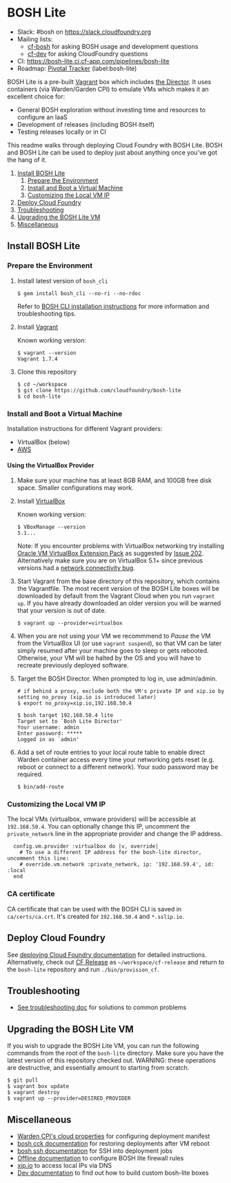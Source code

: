 # BOSH Lite

* Slack: #bosh on <https://slack.cloudfoundry.org>
* Mailing lists:
  - [cf-bosh](https://lists.cloudfoundry.org/pipermail/cf-bosh) for asking BOSH usage and development questions
  - [cf-dev](https://lists.cloudfoundry.org/pipermail/cf-dev) for asking CloudFoundry questions
* CI: <https://bosh-lite.ci.cf-app.com/pipelines/bosh-lite>
* Roadmap: [Pivotal Tracker](https://www.pivotaltracker.com/n/projects/956238) (label:bosh-lite)

BOSH Lite is a pre-built [Vagrant](https://www.vagrantup.com/) box which includes [the Director](http://bosh.io/docs/terminology.html#director). It uses containers (via Warden/Garden CPI) to emulate VMs which makes it an excellent choice for:

- General BOSH exploration without investing time and resources to configure an IaaS
- Development of releases (including BOSH itself)
- Testing releases locally or in CI

This readme walks through deploying Cloud Foundry with BOSH Lite. BOSH and BOSH Lite can be used to deploy just about anything once you've got the hang of it.

1. [Install BOSH Lite](#install-bosh-lite)
    1. [Prepare the Environment](#prepare-the-environment)
    1. [Install and Boot a Virtual Machine](#install-and-boot-a-virtual-machine)
    1. [Customizing the Local VM IP](#customizing-the-local-vm-ip)
1. [Deploy Cloud Foundry](#deploy-cloud-foundry)
1. [Troubleshooting](#troubleshooting)
1. [Upgrading the BOSH Lite VM](#upgrading-the-bosh-lite-vm)
1. [Miscellaneous](#miscellaneous)

## Install BOSH Lite

### Prepare the Environment

1. Install latest version of `bosh_cli`

   ```
   $ gem install bosh_cli --no-ri --no-rdoc
   ```

   Refer to [BOSH CLI installation instructions](http://docs.cloudfoundry.org/bosh/bosh-cli.html) for more information and troubleshooting tips.

1. Install [Vagrant](http://www.vagrantup.com/downloads.html)

    Known working version:

    ```
    $ vagrant --version
    Vagrant 1.7.4
    ```

1. Clone this repository

    ```
    $ cd ~/workspace
    $ git clone https://github.com/cloudfoundry/bosh-lite
    $ cd bosh-lite
    ```

### Install and Boot a Virtual Machine

Installation instructions for different Vagrant providers:

* VirtualBox (below)
* [AWS](docs/aws-provider.md)

#### Using the VirtualBox Provider

1. Make sure your machine has at least 8GB RAM, and 100GB free disk space. Smaller configurations may work.

1. Install [VirtualBox](https://www.virtualbox.org/wiki/Downloads)

    Known working version:

    ```
    $ VBoxManage --version
    5.1...
    ```

    Note: If you encounter problems with VirtualBox networking try installing [Oracle VM VirtualBox Extension Pack](https://www.virtualbox.org/wiki/Downloads) as suggested by [Issue 202](https://github.com/cloudfoundry/bosh-lite/issues/202). Alternatively make sure you are on VirtualBox 5.1+ since previous versions had a [network connectivity bug](https://github.com/concourse/concourse-lite/issues/9).

1. Start Vagrant from the base directory of this repository, which contains the Vagrantfile. The most recent version of the BOSH Lite boxes will be downloaded by default from the Vagrant Cloud when you run `vagrant up`. If you have already downloaded an older version you will be warned that your version is out of date.

    ```
    $ vagrant up --provider=virtualbox
    ```

1. When you are not using your VM we recommmend to *Pause* the VM from the VirtualBox UI (or use `vagrant suspend`), so that VM can be later simply resumed after your machine goes to sleep or gets rebooted. Otherwise, your VM will be halted by the OS and you will have to recreate previously deployed software.

1. Target the BOSH Director. When prompted to log in, use admin/admin.

    ```
    # if behind a proxy, exclude both the VM's private IP and xip.io by setting no_proxy (xip.io is introduced later)
    $ export no_proxy=xip.io,192.168.50.4

    $ bosh target 192.168.50.4 lite
    Target set to `Bosh Lite Director'
    Your username: admin
    Enter password: *****
    Logged in as `admin'
    ```

1. Add a set of route entries to your local route table to enable direct Warden container access every time your networking gets reset (e.g. reboot or connect to a different network). Your sudo password may be required.

    ```
    $ bin/add-route
    ```

### Customizing the Local VM IP

The local VMs (virtualbox, vmware providers) will be accessible at `192.168.50.4`. You can optionally change this IP, uncomment the `private_network` line in the appropriate provider and change the IP address.

```
  config.vm.provider :virtualbox do |v, override|
    # To use a different IP address for the bosh-lite director, uncomment this line:
    # override.vm.network :private_network, ip: '192.168.59.4', id: :local
  end
```

### CA certificate

CA certificate that can be used with the BOSH CLI is saved in `ca/certs/ca.crt`. It's created for `192.168.50.4` and `*.sslip.io`.

## Deploy Cloud Foundry

See [deploying Cloud Foundry documentation](http://docs.cloudfoundry.org/deploying/boshlite/deploy_cf_boshlite.html) for detailed instructions. Alternatively, check out [CF Release](https://github.com/cloudfoundry/cf-release) as `~/workspace/cf-release` and return to the `bosh-lite` repository and run `./bin/provision_cf`.

## Troubleshooting

* [See troubleshooting doc](docs/troubleshooting.md) for solutions to common problems

## Upgrading the BOSH Lite VM

If you wish to upgrade the BOSH Lite VM, you can run the following commands from the root of the `bosh-lite` directory. Make sure you have the latest version of this repository checked out. WARNING: these operations are destructive, and essentially amount to starting from scratch.

```
$ git pull
$ vagrant box update
$ vagrant destroy
$ vagrant up --provider=DESIRED_PROVIDER
```

## Miscellaneous

* [Warden CPI's cloud properties](http://bosh.io/docs/warden-cpi.html) for configuring deployment manifest
* [bosh cck documentation](docs/bosh-cck.md) for restoring deployments after VM reboot
* [bosh ssh documentation](docs/bosh-ssh.md) for SSH into deployment jobs
* [Offline documentation](docs/offline-dns.md) to configure BOSH lite firewall rules
* [xip.io](http://xip.io) to access local IPs via DNS
* [Dev documentation](docs/dev.md) to find out how to build custom bosh-lite boxes
